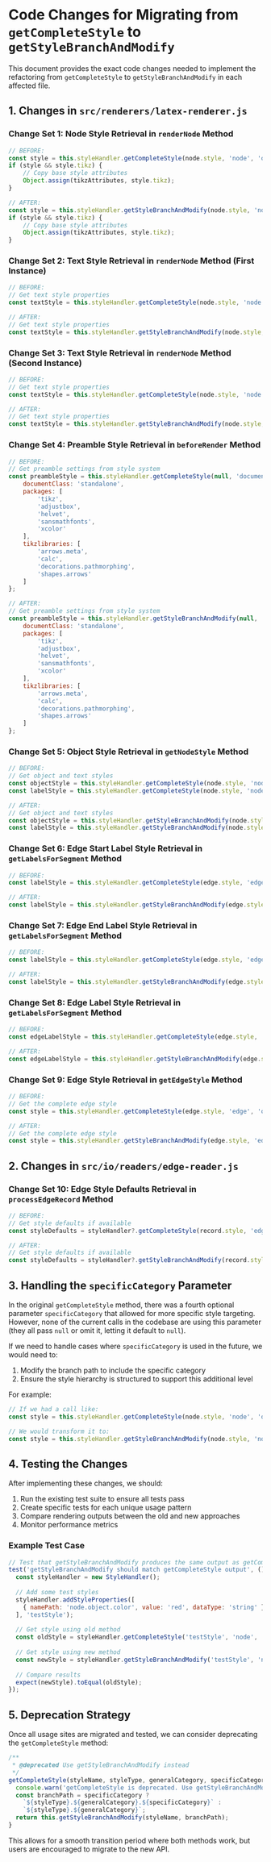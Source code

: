 # Code Changes for Migrating from `getCompleteStyle` to `getStyleBranchAndModify`

This document provides the exact code changes needed to implement the refactoring from `getCompleteStyle` to `getStyleBranchAndModify` in each affected file.

## 1. Changes in `src/renderers/latex-renderer.js`

### Change Set 1: Node Style Retrieval in `renderNode` Method

```javascript
// BEFORE:
const style = this.styleHandler.getCompleteStyle(node.style, 'node', 'object');
if (style && style.tikz) {
    // Copy base style attributes
    Object.assign(tikzAttributes, style.tikz);
}

// AFTER:
const style = this.styleHandler.getStyleBranchAndModify(node.style, 'node.object');
if (style && style.tikz) {
    // Copy base style attributes
    Object.assign(tikzAttributes, style.tikz);
}
```

### Change Set 2: Text Style Retrieval in `renderNode` Method (First Instance)

```javascript
// BEFORE:
// Get text style properties
const textStyle = this.styleHandler.getCompleteStyle(node.style, 'node', 'text');

// AFTER:
// Get text style properties
const textStyle = this.styleHandler.getStyleBranchAndModify(node.style, 'node.text');
```

### Change Set 3: Text Style Retrieval in `renderNode` Method (Second Instance)

```javascript
// BEFORE:
// Get text style properties
const textStyle = this.styleHandler.getCompleteStyle(node.style, 'node', 'text');

// AFTER:
// Get text style properties
const textStyle = this.styleHandler.getStyleBranchAndModify(node.style, 'node.text');
```

### Change Set 4: Preamble Style Retrieval in `beforeRender` Method

```javascript
// BEFORE:
// Get preamble settings from style system
const preambleStyle = this.styleHandler.getCompleteStyle(null, 'document', 'preamble') || {
    documentClass: 'standalone',
    packages: [
        'tikz',
        'adjustbox',
        'helvet',
        'sansmathfonts',
        'xcolor'
    ],
    tikzlibraries: [
        'arrows.meta',
        'calc',
        'decorations.pathmorphing',
        'shapes.arrows'
    ]
};

// AFTER:
// Get preamble settings from style system
const preambleStyle = this.styleHandler.getStyleBranchAndModify(null, 'document.preamble') || {
    documentClass: 'standalone',
    packages: [
        'tikz',
        'adjustbox',
        'helvet',
        'sansmathfonts',
        'xcolor'
    ],
    tikzlibraries: [
        'arrows.meta',
        'calc',
        'decorations.pathmorphing',
        'shapes.arrows'
    ]
};
```

### Change Set 5: Object Style Retrieval in `getNodeStyle` Method

```javascript
// BEFORE:
// Get object and text styles
const objectStyle = this.styleHandler.getCompleteStyle(node.style, 'node', 'object');
const labelStyle = this.styleHandler.getCompleteStyle(node.style, 'node', 'label');

// AFTER:
// Get object and text styles
const objectStyle = this.styleHandler.getStyleBranchAndModify(node.style, 'node.object');
const labelStyle = this.styleHandler.getStyleBranchAndModify(node.style, 'node.label');
```

### Change Set 6: Edge Start Label Style Retrieval in `getLabelsForSegment` Method

```javascript
// BEFORE:
const labelStyle = this.styleHandler.getCompleteStyle(edge.style, 'edge', 'label_start');

// AFTER:
const labelStyle = this.styleHandler.getStyleBranchAndModify(edge.style, 'edge.label_start');
```

### Change Set 7: Edge End Label Style Retrieval in `getLabelsForSegment` Method

```javascript
// BEFORE:
const labelStyle = this.styleHandler.getCompleteStyle(edge.style, 'edge', 'label_end');

// AFTER:
const labelStyle = this.styleHandler.getStyleBranchAndModify(edge.style, 'edge.label_end');
```

### Change Set 8: Edge Label Style Retrieval in `getLabelsForSegment` Method

```javascript
// BEFORE:
const edgeLabelStyle = this.styleHandler.getCompleteStyle(edge.style, 'edge', 'label');

// AFTER:
const edgeLabelStyle = this.styleHandler.getStyleBranchAndModify(edge.style, 'edge.label');
```

### Change Set 9: Edge Style Retrieval in `getEdgeStyle` Method

```javascript
// BEFORE:
// Get the complete edge style
const style = this.styleHandler.getCompleteStyle(edge.style, 'edge', 'object');

// AFTER:
// Get the complete edge style
const style = this.styleHandler.getStyleBranchAndModify(edge.style, 'edge.object');
```

## 2. Changes in `src/io/readers/edge-reader.js`

### Change Set 10: Edge Style Defaults Retrieval in `processEdgeRecord` Method

```javascript
// BEFORE:
// Get style defaults if available
const styleDefaults = styleHandler?.getCompleteStyle(record.style, 'edge', 'object') || {};

// AFTER:
// Get style defaults if available
const styleDefaults = styleHandler?.getStyleBranchAndModify(record.style, 'edge.object') || {};
```

## 3. Handling the `specificCategory` Parameter

In the original `getCompleteStyle` method, there was a fourth optional parameter `specificCategory` that allowed for more specific style targeting. However, none of the current calls in the codebase are using this parameter (they all pass `null` or omit it, letting it default to `null`).

If we need to handle cases where `specificCategory` is used in the future, we would need to:

1. Modify the branch path to include the specific category
2. Ensure the style hierarchy is structured to support this additional level

For example:
```javascript
// If we had a call like:
const style = this.styleHandler.getCompleteStyle(node.style, 'node', 'object', 'special');

// We would transform it to:
const style = this.styleHandler.getStyleBranchAndModify(node.style, 'node.object.special');
```

## 4. Testing the Changes

After implementing these changes, we should:

1. Run the existing test suite to ensure all tests pass
2. Create specific tests for each unique usage pattern
3. Compare rendering outputs between the old and new approaches
4. Monitor performance metrics

### Example Test Case

```javascript
// Test that getStyleBranchAndModify produces the same output as getCompleteStyle
test('getStyleBranchAndModify should match getCompleteStyle output', () => {
  const styleHandler = new StyleHandler();
  
  // Add some test styles
  styleHandler.addStyleProperties([
    { namePath: 'node.object.color', value: 'red', dataType: 'string' }
  ], 'testStyle');
  
  // Get style using old method
  const oldStyle = styleHandler.getCompleteStyle('testStyle', 'node', 'object');
  
  // Get style using new method
  const newStyle = styleHandler.getStyleBranchAndModify('testStyle', 'node.object');
  
  // Compare results
  expect(newStyle).toEqual(oldStyle);
});
```

## 5. Deprecation Strategy

Once all usage sites are migrated and tested, we can consider deprecating the `getCompleteStyle` method:

```javascript
/**
 * @deprecated Use getStyleBranchAndModify instead
 */
getCompleteStyle(styleName, styleType, generalCategory, specificCategory = null) {
  console.warn('getCompleteStyle is deprecated. Use getStyleBranchAndModify instead.');
  const branchPath = specificCategory ? 
    `${styleType}.${generalCategory}.${specificCategory}` : 
    `${styleType}.${generalCategory}`;
  return this.getStyleBranchAndModify(styleName, branchPath);
}
```

This allows for a smooth transition period where both methods work, but users are encouraged to migrate to the new API.
